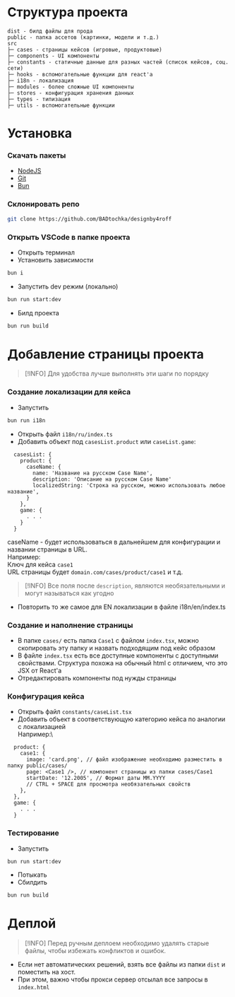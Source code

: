 # Структура проекта
```
dist - билд файлы для прода
public - папка ассетов (картинки, модели и т.д.)
src 
├─ cases - страницы кейсов (игровые, продуктовые)
├─ components - UI компоненты
├─ constants - статичные данные для разных частей (список кейсов, соц. сети)
├─ hooks - вспомогательные функции для react'а
├─ i18n - локализация
├─ modules - более сложные UI компоненты
├─ stores - конфигурация хранения данных
├─ types - типизация
├─ utils - вспомогательные функции
```

# Установка
### Скачать пакеты
 - [NodeJS](https://nodejs.org/en)
 - [Git](https://git-scm.com)
 - [Bun](https://bun.sh)

### Склонировать репо
```bash
git clone https://github.com/BADtochka/designby4roff
```

### Открыть VSCode в папке проекта
- Открыть терминал
- Установить зависимости
```bash
bun i
```

- Запустить dev режим (локально)
```bash
bun run start:dev
```

- Билд проекта
```bash
bun run build
```

# Добавление страницы проекта
> [!INFO] 
> Для удобства лучше выполнять эти шаги по порядку

### Создание локализации для кейса
- Запустить
```bash
bun run i18n
```

- Открыть файл `i18n/ru/index.ts`
- Добавить объект под `casesList.product` или `caseList.game`:
```TS
  casesList: {
    product: {
      caseName: {
        name: 'Название на русском Case Name',
        description: 'Описание на русском Case Name'
        localizedString: 'Строка на русском, можно использовать любое название',
      }
    },
    game: {
      . . .
    }
  }
```

caseName - будет использоваться в дальнейшем для конфигурации и названии страницы в URL.\
Например:\
Ключ для кейса `case1`\
URL страницы будет
`domain.com/cases/product/case1`
и т.д.
> [!INFO]
> Все поля после `description`, являются необязательными и могут называться как угодно

- Повторить то же самое для EN локализации в файле i18n/en/index.ts

### Создание и наполнение страницы
- В папке `cases/` есть папка `Case1` с файлом `index.tsx`, можно скопировать эту папку и назвать подходящим под кейс образом
- В файле `index.tsx` есть все доступные компоненты с доступными свойствами. Структура похожа на обычный html с отличием, что это JSX от React'а
- Отредактировать компоненты под нужды страницы

### Конфигурация кейса
- Открыть файл `constants/caseList.tsx`
- Добавить объект в соответствующую категорию кейса по аналогии с локализацией\
Например:\
```TS
  product: {
    case1: {
      image: 'card.png', // файл изображение необходимо разместить в папку public/cases/
      page: <Case1 />, // компонент страницы из папки cases/Case1
      startDate: '12.2005', // Формат даты MM.YYYY
      // CTRL + SPACE для просмотра необязательных свойств
    },
  },
  game: {
    . . .
  }
```

### Тестирование
- Запустить
```bash
bun run start:dev
```
- Потыкать
- Сбилдить 
```bash
bun run build
```

# Деплой
> [!INFO]
> Перед ручным деплоем необходимо удалять старые файлы, чтобы избежать конфликтов и ошибок.

- Если нет автоматических решений, взять все файлы из папки `dist` и поместить на хост.
- При этом, важно чтобы прокси сервер отсылал все запросы в `index.html`
